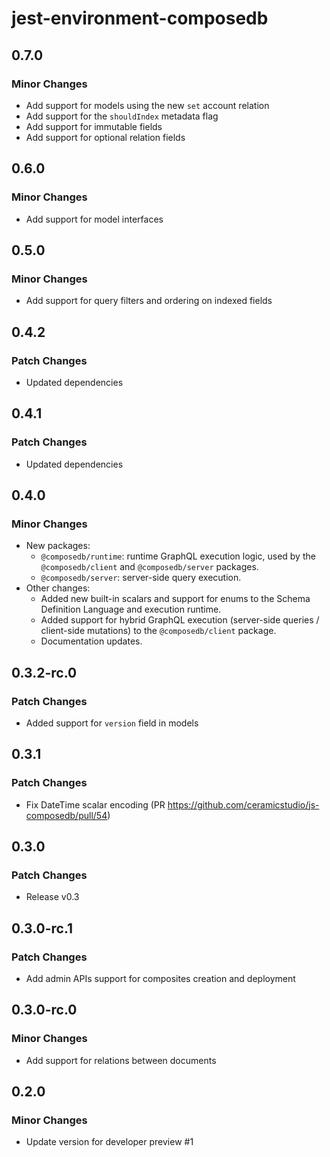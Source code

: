# jest-environment-composedb

## 0.7.0

### Minor Changes

- Add support for models using the new `set` account relation
- Add support for the `shouldIndex` metadata flag
- Add support for immutable fields
- Add support for optional relation fields

## 0.6.0

### Minor Changes

- Add support for model interfaces

## 0.5.0

### Minor Changes

- Add support for query filters and ordering on indexed fields

## 0.4.2

### Patch Changes

- Updated dependencies

## 0.4.1

### Patch Changes

- Updated dependencies

## 0.4.0

### Minor Changes

- New packages:
  - `@composedb/runtime`: runtime GraphQL execution logic, used by the
    `@composedb/client` and `@composedb/server` packages.
  - `@composedb/server`: server-side query execution.
- Other changes:
  - Added new built-in scalars and support for enums to the Schema Definition
    Language and execution runtime.
  - Added support for hybrid GraphQL execution (server-side queries /
    client-side mutations) to the `@composedb/client` package.
  - Documentation updates.

## 0.3.2-rc.0

### Patch Changes

- Added support for `version` field in models

## 0.3.1

### Patch Changes

- Fix DateTime scalar encoding (PR
  https://github.com/ceramicstudio/js-composedb/pull/54)

## 0.3.0

### Patch Changes

- Release v0.3

## 0.3.0-rc.1

### Patch Changes

- Add admin APIs support for composites creation and deployment

## 0.3.0-rc.0

### Minor Changes

- Add support for relations between documents

## 0.2.0

### Minor Changes

- Update version for developer preview #1
